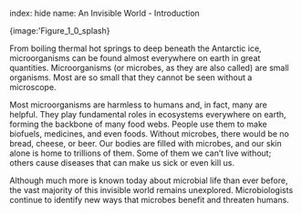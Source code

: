 index: hide
name: An Invisible World - Introduction


{image:'Figure_1_0_splash}
        

From boiling thermal hot springs to deep beneath the Antarctic ice, microorganisms can be found almost everywhere on earth in great quantities. Microorganisms (or microbes, as they are also called) are small organisms. Most are so small that they cannot be seen without a microscope.

Most microorganisms are harmless to humans and, in fact, many are helpful. They play fundamental roles in ecosystems everywhere on earth, forming the backbone of many food webs. People use them to make biofuels, medicines, and even foods. Without microbes, there would be no bread, cheese, or beer. Our bodies are filled with microbes, and our skin alone is home to trillions of them. Some of them we can’t live without; others cause diseases that can make us sick or even kill us.

Although much more is known today about microbial life than ever before, the vast majority of this invisible world remains unexplored. Microbiologists continue to identify new ways that microbes benefit and threaten humans.
